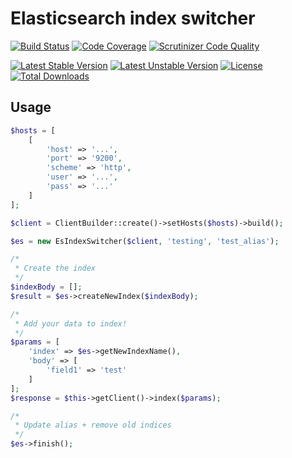 
# Elasticsearch index switcher

[![Build Status](https://travis-ci.org/ThaDafinser/es-index-switcher.svg)](https://travis-ci.org/ThaDafinser/es-index-switcher)
[![Code Coverage](https://scrutinizer-ci.com/g/ThaDafinser/es-index-switcher/badges/coverage.png?b=master)](https://scrutinizer-ci.com/g/ThaDafinser/es-index-switcher/?branch=master)
[![Scrutinizer Code Quality](https://scrutinizer-ci.com/g/ThaDafinser/es-index-switcher/badges/quality-score.png?b=master)](https://scrutinizer-ci.com/g/ThaDafinser/es-index-switcher/?branch=master)

[![Latest Stable Version](https://poser.pugx.org/thadafinser/es-index-switcher/v/stable)](https://packagist.org/packages/thadafinser/es-index-switcher)
[![Latest Unstable Version](https://poser.pugx.org/thadafinser/es-index-switcher/v/unstable)](https://packagist.org/packages/thadafinser/es-index-switcher) 
[![License](https://poser.pugx.org/thadafinser/es-index-switcher/license)](https://packagist.org/packages/thadafinser/es-index-switcher)
[![Total Downloads](https://poser.pugx.org/thadafinser/es-index-switcher/downloads)](https://packagist.org/packages/thadafinser/es-index-switcher) 

## Usage
```php
$hosts = [
    [
        'host' => '...',
        'port' => '9200',
        'scheme' => 'http',
        'user' => '...',
        'pass' => '...'
    ]
];

$client = ClientBuilder::create()->setHosts($hosts)->build();

$es = new EsIndexSwitcher($client, 'testing', 'test_alias');

/*
 * Create the index
 */
$indexBody = [];
$result = $es->createNewIndex($indexBody);

/*
 * Add your data to index!
 */
$params = [
    'index' => $es->getNewIndexName(),
    'body' => [
        'field1' => 'test'
    ]
];
$response = $this->getClient()->index($params);

/*
 * Update alias + remove old indices
 */
$es->finish();

```
